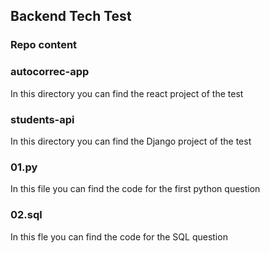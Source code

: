 ## Backend Tech Test

### Repo content

### autocorrec-app

In this directory you can find the react project of the test


### students-api

In this directory you can find the Django project of the test

### 01.py 

In this file you can find the code for the first python question

### 02.sql

In this fle you can find the code for the SQL question

